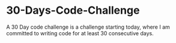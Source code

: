 # 30-Days-Code-Challenge
A 30 Day code challenge is a challenge starting today, where I am committed to writing code for at least 30 consecutive days. 
